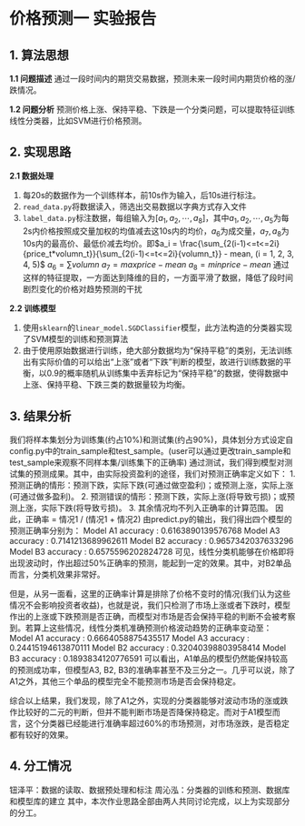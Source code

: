 # 价格预测一 实验报告

## 1. 算法思想

**1.1 问题描述** 通过一段时间内的期货交易数据，预测未来一段时间内期货价格的涨/跌情况。

**1.2 问题分析** 预测价格上涨、保持平稳、下跌是一个分类问题，可以提取特征训练线性分类器，比如SVM进行价格预测。

## 2. 实现思路

**2.1 数据处理** 

1. 每20s的数据作为一个训练样本，前10s作为输入，后10s进行标注。
2. ```read_data.py```将数据读入，筛选出交易数据以字典方式存入文件
3. ```label_data.py```标注数据，每组输入为$[ a_1, a_2, \cdots, a_8]$，其中$a_1, a_2, \cdots, a_5$为每2s内价格按照成交量加权的均值减去这10s内的均价，$a_6$为成交量，$a_7, a_8$为10s内的最高价、最低价减去均价。即$a_i = \frac{\sum_{2(i-1)<=t<=2i}{price_t*volumn_t}}{\sum_{2(i-1)<=t<=2i}{volumn_t}} - mean, (i = 1, 2, 3, 4, 5)$ $a_6 = \sum{volumn}$ $a_7 = maxprice - mean$ $a_8 = minprice - mean$ 通过这样的特征提取，一方面达到降维的目的，一方面平滑了数据，降低了段时间剧烈变化的价格对趋势预测的干扰

**2.2 训练模型** 

1.  使用```sklearn```的```linear_model.SGDClassifier```模型，此方法构造的分类器实现了SVM模型的训练和预测算法
2. 由于使用原始数据进行训练，绝大部分数据均为“保持平稳”的类别，无法训练出有实际价值的可以给出“上涨”或者“下跌”判断的模型，故进行训练数据的平衡，以0.9的概率随机从训练集中丢弃标记为“保持平稳”的数据，使得数据中上涨、保持平稳、下跌三类的数据量较为均衡。

## 3. 结果分析

我们将样本集划分为训练集(约占10%)和测试集(约占90%)，具体划分方式设定自config.py中的train_sample和test_sample。(user可以通过更改train_sample和test_sample来观察不同样本集/训练集下的正确率)
通过测试，我们得到模型对测试集的预测成果。其中，由实际投资盈利的途径，我们对预测正确率定义如下：
	1. 预测正确的情形：预测下跌，实际下跌(可通过做空盈利)；或预测上涨，实际上涨(可通过做多盈利)。
	2. 预测错误的情形：预测下跌，实际上涨(将导致亏损)；或预测上涨，实际下跌(将导致亏损)。
	3. 其余情况均不列入正确率的计算范围。
	因此，正确率 = 情况1 / (情况1 + 情况2)
由predict.py的输出，我们得出四个模型的预测正确率分别为：
Model A1 accuracy :  0.6163890139576768
Model A3 accuracy :  0.7141213689962611
Model B2 accuracy :  0.9657342037633296
Model B3 accuracy :  0.6575596202824728
可见，线性分类机能够在价格即将出现波动时，作出超过50%正确率的预测，能起到一定的效果。其中，对B2单品而言，分类机效果非常好。

但是，从另一面看，这里的正确率计算是排除了价格不变时的情况(我们认为这些情况不会影响投资者收益)，也就是说，我们只检测了市场上涨或者下跌时，模型作出的上涨或下跌预测是否正确，而模型对市场是否会保持平稳的判断不会被考察到。若算上这些情况，线性分类机准确预测价格波动趋势的正确率变动至：
Model A1 accuracy :  0.6664058875435517
Model A3 accuracy :  0.24415194613870111
Model B2 accuracy :  0.32040398803958414
Model B3 accuracy :  0.1893834120776591
可以看出，A1单品的模型仍然能保持较高的预测成功率，但模型A3, B2, B3的准确率甚至不及三分之一。几乎可以说，除了A1之外，其他三个单品的模型完全不能预测市场是否会保持稳定。

综合以上结果，我们发现，除了A1之外，实现的分类器能够对波动市场的涨或跌作比较好的二元的判断，但并不能判断市场是否降保持稳定。而对于A1模型而言，这个分类器已经能进行准确率超过60%的市场预测，对市场涨跌，是否稳定都有较好的效果。

## 4. 分工情况
钮泽平：数据的读取、数据预处理和标注
周沁泓：分类器的训练和预测、数据库和模型库的建立
其中，本次作业思路全部由两人共同讨论完成，以上为实现部分的分工。
